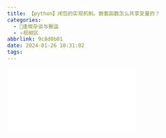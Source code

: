 ```yaml
---
title: 【python】闭包的实现机制。嵌套函数怎么共享变量的？
categories:
  - 🌙逢坂杂谈与搬运
  - ⭐视频区
abbrlink: 9c8d0b01
date: 2024-01-26 10:31:02
tags:
---
```


<iframe src="//player.bilibili.com/player.html?aid=624338035&bvid=BV1Ab4y1P7ew&cid=1419739777&p=1" scrolling="no" border="0" frameborder="no" framespacing="0" allowfullscreen="true"> </iframe>
